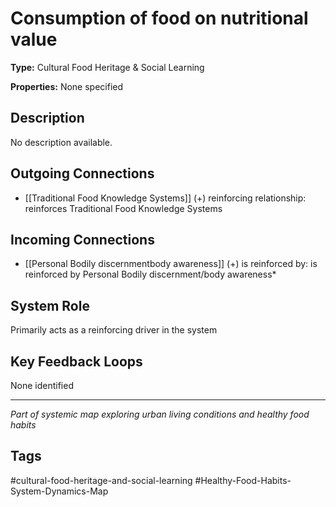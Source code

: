 # Consumption of food on nutritional value

**Type:** Cultural Food Heritage & Social Learning

**Properties:** None specified

## Description
No description available.

## Outgoing Connections
- [[Traditional Food Knowledge Systems]] (+) reinforcing relationship: reinforces Traditional Food Knowledge Systems

## Incoming Connections
- [[Personal Bodily discernmentbody awareness]] (+) is reinforced by: is reinforced by Personal Bodily discernment/body awareness*

## System Role
Primarily acts as a reinforcing driver in the system

## Key Feedback Loops
None identified

---
*Part of systemic map exploring urban living conditions and healthy food habits*

## Tags
#cultural-food-heritage-and-social-learning #Healthy-Food-Habits-System-Dynamics-Map
